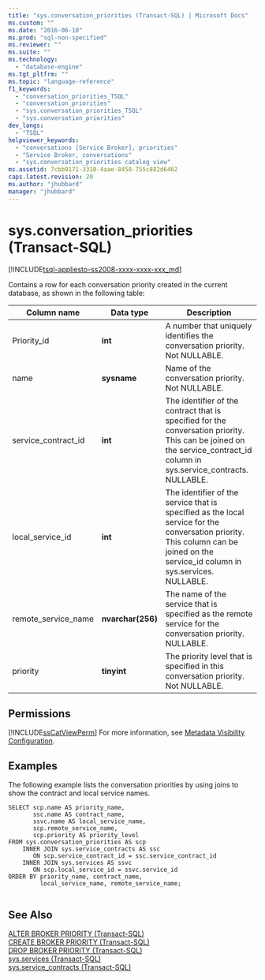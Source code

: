```yaml
---
title: "sys.conversation_priorities (Transact-SQL) | Microsoft Docs"
ms.custom: ""
ms.date: "2016-06-10"
ms.prod: "sql-non-specified"
ms.reviewer: ""
ms.suite: ""
ms.technology: 
  - "database-engine"
ms.tgt_pltfrm: ""
ms.topic: "language-reference"
f1_keywords: 
  - "conversation_priorities_TSQL"
  - "conversation_priorities"
  - "sys.conversation_priorities_TSQL"
  - "sys.conversation_priorities"
dev_langs: 
  - "TSQL"
helpviewer_keywords: 
  - "conversations [Service Broker], priorities"
  - "Service Broker, conversations"
  - "sys.conversation_priorities catalog view"
ms.assetid: 7cbb9171-3310-4aae-8458-755c882d6462
caps.latest.revision: 20
ms.author: "jhubbard"
manager: "jhubbard"
---
```

# sys.conversation_priorities (Transact-SQL)
[!INCLUDE[tsql-appliesto-ss2008-xxxx-xxxx-xxx_md](../../../database-engine/configure/windows/includes/tsql-appliesto-ss2008-xxxx-xxxx-xxx-md.md)]

  Contains a row for each conversation priority created in the current database, as shown in the following table: 
  
|Column name|Data type|Description|  
|-----------------|---------------|-----------------|  
|Priority_id|**int**|A number that uniquely identifies the conversation priority. Not NULLABLE.|  
|name|**sysname**|Name of the conversation priority. Not NULLABLE.|  
|service_contract_id|**int**|The identifier of the contract that is specified for the conversation priority. This can be joined on the service_contract_id column in sys.service_contracts. NULLABLE.|  
|local_service_id|**int**|The identifier of the service that is specified as the local service for the conversation priority. This column can be joined on the service_id column in sys.services. NULLABLE.|  
|remote_service_name|**nvarchar(256)**|The name of the service that is specified as the remote service for the conversation priority. NULLABLE.|  
|priority|**tinyint**|The priority level that is specified in this conversation priority. Not NULLABLE.|  
  
## Permissions  
 [!INCLUDE[ssCatViewPerm](../../../relational-databases/reference/system-catalog-views/includes/sscatviewperm-md.md)] For more information, see [Metadata Visibility Configuration](../../../relational-databases/security/metadata-visibility-configuration.md).  
  
## Examples  
 The following example lists the conversation priorities by using joins to show the contract and local service names.  
  
```  
SELECT scp.name AS priority_name,  
       ssc.name AS contract_name,  
       ssvc.name AS local_service_name,  
       scp.remote_service_name,  
       scp.priority AS priority_level  
FROM sys.conversation_priorities AS scp  
    INNER JOIN sys.service_contracts AS ssc  
       ON scp.service_contract_id = ssc.service_contract_id  
    INNER JOIN sys.services AS ssvc  
       ON scp.local_service_id = ssvc.service_id  
ORDER BY priority_name, contract_name,  
         local_service_name, remote_service_name;  
  
```  
  
## See Also  
 [ALTER BROKER PRIORITY &#40;Transact-SQL&#41;](../../../t-sql/statements/alter-broker-priority-transact-sql.md)   
 [CREATE BROKER PRIORITY &#40;Transact-SQL&#41;](../../../t-sql/statements/create-broker-priority-transact-sql.md)   
 [DROP BROKER PRIORITY &#40;Transact-SQL&#41;](../../../t-sql/statements/drop-broker-priority-transact-sql.md)   
 [sys.services &#40;Transact-SQL&#41;](../../../relational-databases/reference/system-catalog-views/sys.services-transact-sql.md)   
 [sys.service_contracts &#40;Transact-SQL&#41;](../../../relational-databases/reference/system-catalog-views/sys.service-contracts-transact-sql.md)  
  
  